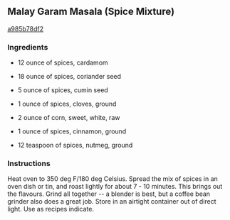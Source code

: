 ## Malay Garam Masala (Spice Mixture)

[a985b78df2](http://www.food.com/recipe/malay-garam-masala-spice-mixture-319540)

### Ingredients

 - 12 ounce of spices, cardamom

 - 18 ounce of spices, coriander seed

 - 5 ounce of spices, cumin seed

 - 1 ounce of spices, cloves, ground

 - 2 ounce of corn, sweet, white, raw

 - 1 ounce of spices, cinnamon, ground

 - 12 teaspoon of spices, nutmeg, ground

### Instructions

Heat oven to 350 deg F/180 deg Celsius. Spread the mix of spices in an oven dish or tin, and roast lightly for about 7 - 10 minutes. This brings out the flavours. Grind all together -- a blender is best, but a coffee bean grinder also does a great job. Store in an airtight container out of direct light. Use as recipes indicate.